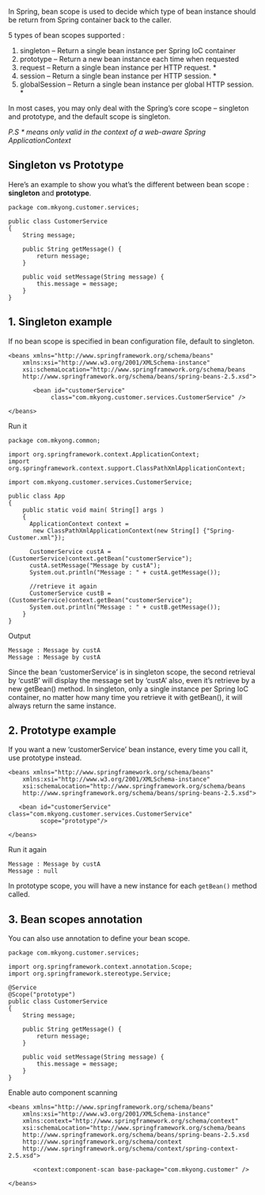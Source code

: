 In Spring, bean scope is used to decide which type of bean instance should be return from Spring container back to the caller.

5 types of bean scopes supported :

1. singleton – Return a single bean instance per Spring IoC container
2. prototype – Return a new bean instance each time when requested
3. request – Return a single bean instance per HTTP request. *
4. session – Return a single bean instance per HTTP session. *
5. globalSession – Return a single bean instance per global HTTP session. *

In most cases, you may only deal with the Spring’s core scope – singleton and prototype, and the default scope is singleton.

*P.S \* means only valid in the context of a web-aware Spring ApplicationContext*

## Singleton vs Prototype

Here’s an example to show you what’s the different between bean scope : **singleton** and **prototype**.

```
package com.mkyong.customer.services;

public class CustomerService
{
    String message;

    public String getMessage() {
        return message;
    }

    public void setMessage(String message) {
        this.message = message;
    }
}
```

## 1. Singleton example

If no bean scope is specified in bean configuration file, default to singleton.

```
<beans xmlns="http://www.springframework.org/schema/beans"
    xmlns:xsi="http://www.w3.org/2001/XMLSchema-instance"
    xsi:schemaLocation="http://www.springframework.org/schema/beans
    http://www.springframework.org/schema/beans/spring-beans-2.5.xsd">

       <bean id="customerService"
            class="com.mkyong.customer.services.CustomerService" />

</beans>
```

Run it

```
package com.mkyong.common;

import org.springframework.context.ApplicationContext;
import org.springframework.context.support.ClassPathXmlApplicationContext;

import com.mkyong.customer.services.CustomerService;

public class App
{
    public static void main( String[] args )
    {
      ApplicationContext context =
       new ClassPathXmlApplicationContext(new String[] {"Spring-Customer.xml"});

      CustomerService custA = (CustomerService)context.getBean("customerService");
      custA.setMessage("Message by custA");
      System.out.println("Message : " + custA.getMessage());

      //retrieve it again
      CustomerService custB = (CustomerService)context.getBean("customerService");
      System.out.println("Message : " + custB.getMessage());
    }
}
```

Output

```
Message : Message by custA
Message : Message by custA
```

Since the bean ‘customerService’ is in singleton scope, the second retrieval by ‘custB’ will display the message set by ‘custA’ also, even it’s retrieve by a new getBean() method. In singleton, only a single instance per Spring IoC container, no matter how many time you retrieve it with getBean(), it will always return the same instance.

## 2. Prototype example

If you want a new ‘customerService’ bean instance, every time you call it, use prototype instead.

```
<beans xmlns="http://www.springframework.org/schema/beans"
    xmlns:xsi="http://www.w3.org/2001/XMLSchema-instance"
    xsi:schemaLocation="http://www.springframework.org/schema/beans
    http://www.springframework.org/schema/beans/spring-beans-2.5.xsd">

   <bean id="customerService" class="com.mkyong.customer.services.CustomerService"
         scope="prototype"/>

</beans>
```

Run it again

```
Message : Message by custA
Message : null
```

In prototype scope, you will have a new instance for each `getBean()` method called.

## 3. Bean scopes annotation

You can also use annotation to define your bean scope.

```
package com.mkyong.customer.services;

import org.springframework.context.annotation.Scope;
import org.springframework.stereotype.Service;

@Service
@Scope("prototype")
public class CustomerService
{
    String message;

    public String getMessage() {
        return message;
    }

    public void setMessage(String message) {
        this.message = message;
    }
}
```

Enable auto component scanning

```
<beans xmlns="http://www.springframework.org/schema/beans"
    xmlns:xsi="http://www.w3.org/2001/XMLSchema-instance"
    xmlns:context="http://www.springframework.org/schema/context"
    xsi:schemaLocation="http://www.springframework.org/schema/beans
    http://www.springframework.org/schema/beans/spring-beans-2.5.xsd
    http://www.springframework.org/schema/context
    http://www.springframework.org/schema/context/spring-context-2.5.xsd">

       <context:component-scan base-package="com.mkyong.customer" />

</beans>
```